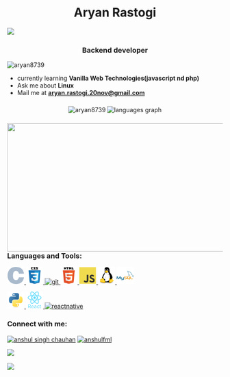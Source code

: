 <h1 align="center">Aryan Rastogi</h1>
<img src="https://user-images.githubusercontent.com/74038190/212284100-561aa473-3905-4a80-b561-0d28506553ee.gif"  />
<h3 align="center">Backend developer</h3>
<p align="left"> <img src="https://komarev.com/ghpvc/?username=aryan8739&label=Itne+Log+aa+Chuke+hain!&color=blueviolet" alt="aryan8739" /> </p>

- currently learning **Vanilla Web Technologies(javascript nd php)**
- Ask me about **Linux**
- Mail me at **aryan.rastogi.20nov@gmail.com**
<!-- - ⚡ Fun fact **Obsession with music made me an amateur beatboxer** -->
###
<!--<img src="https://github-readme-stats.vercel.app/api?username=aryan8739&hide_title=false&hide_rank=false&show_icons=true&include_all_commits=true&count_private=true&disable_animations=false&theme=dracula&locale=en&hide_border=false" height="150" alt="stats graph"  />
[comment]: <> (in  the output file unless you use it in)-->
<div align="center">
    <img src="https://github-readme-streak-stats.herokuapp.com/?user=aryan8739&theme=dracula" height="150" alt="aryan8739" />
  <img src="https://github-readme-stats.vercel.app/api/top-langs?username=aryan8739&locale=en&hide_title=false&layout=compact&card_width=320&langs_count=5&theme=dracula&hide_border=false" height="150" alt="languages graph"  />
</div>

###

<img align="right" height="300" width = "650" src="https://user-images.githubusercontent.com/74038190/225813708-98b745f2-7d22-48cf-9150-083f1b00d6c9.gif"  />

###

<div align="left">
<h3 align="left">Languages and Tools:</h3>
<p align="left"> 
<!-- <a href="https://developer.android.com" target="_blank" rel="noreferrer"> <img src="https://raw.githubusercontent.com/devicons/devicon/master/icons/android/android-original-wordmark.svg" alt="android" width="40" height="40"/> </a> <a href="https://www.arduino.cc/" target="_blank" rel="noreferrer"> <img src="https://cdn.worldvectorlogo.com/logos/arduino-1.svg" alt="arduino" width="40" height="40"/> </a> <a href="https://www.gnu.org/software/bash/" target="_blank" rel="noreferrer"> <img src="https://www.vectorlogo.zone/logos/gnu_bash/gnu_bash-icon.svg" alt="bash" width="40" height="40"/> </a> <a href="https://getbootstrap.com" target="_blank" rel="noreferrer"> <img src="https://raw.githubusercontent.com/devicons/devicon/master/icons/bootstrap/bootstrap-plain-wordmark.svg" alt="bootstrap" width="40" height="40"/> </a>  -->

<a href="https://www.cprogramming.com/" target="_blank" rel="noreferrer"> <img src="https://raw.githubusercontent.com/devicons/devicon/master/icons/c/c-original.svg" alt="c" width="40" height="40"/> </a> <a href="https://www.w3schools.com/css/" target="_blank" rel="noreferrer"> <img src="https://raw.githubusercontent.com/devicons/devicon/master/icons/css3/css3-original-wordmark.svg" alt="css3" width="40" height="40"/> </a> <a href="https://git-scm.com/" target="_blank" rel="noreferrer"> <img src="https://www.vectorlogo.zone/logos/git-scm/git-scm-icon.svg" alt="git" width="40" height="40"/> </a> <a href="https://www.w3.org/html/" target="_blank" rel="noreferrer"> <img src="https://raw.githubusercontent.com/devicons/devicon/master/icons/html5/html5-original-wordmark.svg" alt="html5" width="40" height="40"/> </a> <a href="https://developer.mozilla.org/en-US/docs/Web/JavaScript" target="_blank" rel="noreferrer"> <img src="https://raw.githubusercontent.com/devicons/devicon/master/icons/javascript/javascript-original.svg" alt="javascript" width="40" height="40"/> </a> <a href="https://www.linux.org/" target="_blank" rel="noreferrer"> <img src="https://raw.githubusercontent.com/devicons/devicon/master/icons/linux/linux-original.svg" alt="linux" width="40" height="40"/> </a> <a href="https://www.mysql.com/" target="_blank" rel="noreferrer"> <img src="https://raw.githubusercontent.com/devicons/devicon/master/icons/mysql/mysql-original-wordmark.svg" alt="mysql" width="40" height="40"/> </a> 

<!-- <a href="https://postman.com" target="_blank" rel="noreferrer"> <img src="https://www.vectorlogo.zone/logos/getpostman/getpostman-icon.svg" alt="postman" width="40" height="40"/> </a> -->

 <a href="https://www.python.org" target="_blank" rel="noreferrer"> <img src="https://raw.githubusercontent.com/devicons/devicon/master/icons/python/python-original.svg" alt="python" width="40" height="40"/> </a> <a href="https://reactjs.org/" target="_blank" rel="noreferrer"> <img src="https://raw.githubusercontent.com/devicons/devicon/master/icons/react/react-original-wordmark.svg" alt="react" width="40" height="40"/> </a> <a href="https://reactnative.dev/" target="_blank" rel="noreferrer"> <img src="https://reactnative.dev/img/header_logo.svg" alt="reactnative" width="40" height="40"/> </a> 
 
 <!-- <a href="https://redux.js.org" target="_blank" rel="noreferrer"> <img src="https://raw.githubusercontent.com/devicons/devicon/master/icons/redux/redux-original.svg" alt="redux" width="40" height="40"/> </a> <a href="https://tailwindcss.com/" target="_blank" rel="noreferrer"> <img src="https://www.vectorlogo.zone/logos/tailwindcss/tailwindcss-icon.svg" alt="tailwind" width="40" height="40"/> </a> </p> -->
</div>

###

<div align="left">
<h3 align="left">Connect with me:</h3>
<p align="left">
<a href="https://linkedin.com/in/aryan-rastogi-6a335b301" target="blank"><img align="center" src="https://raw.githubusercontent.com/rahuldkjain/github-profile-readme-generator/master/src/images/icons/Social/linked-in-alt.svg" alt="anshul singh chauhan" height="30" width="40" /></a>
<a href="https://instagram.com/aryanrfr" target="blank"><img align="center" src="https://raw.githubusercontent.com/rahuldkjain/github-profile-readme-generator/master/src/images/icons/Social/instagram.svg" alt="anshulfml" height="30" width="40" /></a>
<!-- <a href="https://discord.gg/#1470" target="blank"><img align="center" src="https://raw.githubusercontent.com/rahuldkjain/github-profile-readme-generator/master/src/images/icons/Social/discord.svg" alt="#1470" height="30" width="40" /></a> -->
</p>
</div>

![](https://leetcard.jacoblin.cool/AryanRa87?theme=radical&font=Roboto%20Mono&ext=heatmap)

<img src="https://user-images.githubusercontent.com/74038190/212750155-3ceddfbd-19d3-40a3-87af-8d329c8323c4.gif"  />




<!-- ### Here's a snake eating my contributions: ###
#### P.S- He might die from hunger: ####
![snake gif](https://github.com/aryan8739/aryan8739/blob/output/github-contribution-grid-snake.svg) -->

<!-- <picture>
  <source
    srcset="https://github-readme-stats.vercel.app/api?username=aryan8739&show_icons=true&theme=dark"
    media="(prefers-color-scheme: dark)"
  />
  <source
    srcset="https://github-readme-stats.vercel.app/api?username=aryan8739&show_icons=true"
    media="(prefers-color-scheme: light), (prefers-color-scheme: no-preference)"
  />
  <img src="https://github-readme-stats.vercel.app/api?username=anshuk-exe&show_icons=true" />
</picture> -->
